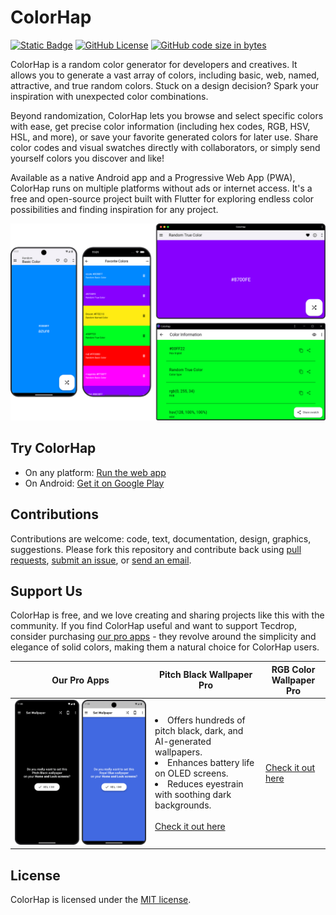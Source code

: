 # ColorHap

[![Static Badge](https://img.shields.io/badge/-installable-5A0FC8?logo=pwa)](https://colorhap.tecdrop.com/)
[![GitHub License](https://img.shields.io/github/license/tecdrop/color_hap)](LICENSE)
[![GitHub code size in bytes](https://img.shields.io/github/languages/code-size/tecdrop/color_hap)](https://github.com/tecdrop/color_hap)

ColorHap is a random color generator for developers and creatives. It allows you to generate a vast array of colors, including basic, web, named, attractive, and true random colors. Stuck on a design decision? Spark your inspiration with unexpected color combinations.

Beyond randomization, ColorHap lets you browse and select specific colors with ease, get precise color information (including hex codes, RGB, HSV, HSL, and more), or save your favorite generated colors for later use. Share color codes and visual swatches directly with collaborators, or simply send yourself colors you discover and like!

Available as a native Android app and a Progressive Web App (PWA), ColorHap runs on multiple platforms without ads or internet access. It's a free and open-source project built with Flutter for exploring endless color possibilities and finding inspiration for any project.

![ColorHap running on various platforms](/repo-assets/colorhap-screenshots-on-various-platforms.png)

## Try ColorHap

* On any platform: [Run the web app](https://colorhap.tecdrop.com/)
* On Android: [Get it on Google Play](https://play.google.com/store/apps/details?id=com.tecdrop.colorhap&referrer=utm_source%3Dgithub%26utm_medium%3Dbutton%26utm_content%3Dgithub-repo-readme)

## Contributions

Contributions are welcome: code, text, documentation, design, graphics, suggestions. Please fork this repository and contribute back using [pull requests](https://github.com/tecdrop/color_hap/pulls), [submit an issue](https://github.com/tecdrop/color_hap/issues), or [send an email](https://www.tecdrop.com/support/).

## Support Us

ColorHap is free, and we love creating and sharing projects like this with the community. If you find ColorHap useful and want to support Tecdrop, consider purchasing [our pro apps](https://www.tecdrop.com/apps/pro/) - they revolve around the simplicity and elegance of solid colors, making them a natural choice for ColorHap users.


| Our Pro Apps | Pitch Black Wallpaper Pro | RGB Color Wallpaper Pro |
| ------------ | ------------------------- | ----------------------- |
| ![Tecdrop Pro Apps](/repo-assets/tecdrop-pro-apps.png) |  <li>Offers hundreds of pitch black, dark, and AI-generated wallpapers.</li><li>Enhances battery life on OLED screens.</li><li>Reduces eyestrain with soothing dark backgrounds.</li><br>[Check it out here](https://www.tecdrop.com/pitchblackwallpaperpro/) | [Check it out here](https://www.tecdrop.com/rgbcolorwallpaperpro/) |

## License

ColorHap is licensed under the [MIT license](LICENSE).

